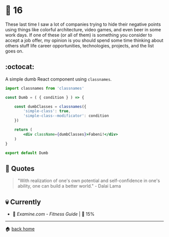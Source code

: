 # :pushpin: 16

These last time I saw a lot of companies trying to hide their negative points using things like colorful architecture, video games, and even beer in some work days. If one of these (or all of them) is something you consider to accept a job offer, my opinion is you should spend some time thinking about others stuff life career opportunities, technologies, projects, and the list goes on. 

## :octocat:

A simple dumb React component using `classnames`.

```jsx
import classnames from 'classnames'

const Dumb = ( { condition } ) => {

	const dumbClasses = classnames({
		'simple-class': true,
		'simple-class--modificator': condition
	})

	return (
		<div className={dumbClasses}>Fabeni!</div>
	)
}

export default Dumb
```

## :speech_balloon: Quotes

> "With realization of one's own potential and self-confidence in one's ability, one can build a better world." - Dalai Lama
 
## :skull: Currently

* :book: _Examine.com - Fitness Guide_ | :running: 15%

---

:house: [back home](../../../..#home)

